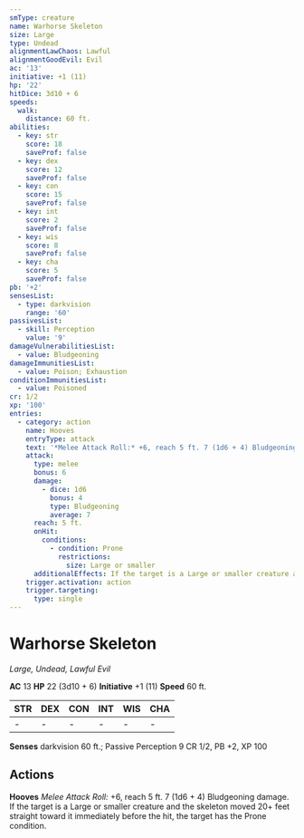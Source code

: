 ```yaml
---
smType: creature
name: Warhorse Skeleton
size: Large
type: Undead
alignmentLawChaos: Lawful
alignmentGoodEvil: Evil
ac: '13'
initiative: +1 (11)
hp: '22'
hitDice: 3d10 + 6
speeds:
  walk:
    distance: 60 ft.
abilities:
  - key: str
    score: 18
    saveProf: false
  - key: dex
    score: 12
    saveProf: false
  - key: con
    score: 15
    saveProf: false
  - key: int
    score: 2
    saveProf: false
  - key: wis
    score: 8
    saveProf: false
  - key: cha
    score: 5
    saveProf: false
pb: '+2'
sensesList:
  - type: darkvision
    range: '60'
passivesList:
  - skill: Perception
    value: '9'
damageVulnerabilitiesList:
  - value: Bludgeoning
damageImmunitiesList:
  - value: Poison; Exhaustion
conditionImmunitiesList:
  - value: Poisoned
cr: 1/2
xp: '100'
entries:
  - category: action
    name: Hooves
    entryType: attack
    text: '*Melee Attack Roll:* +6, reach 5 ft. 7 (1d6 + 4) Bludgeoning damage. If the target is a Large or smaller creature and the skeleton moved 20+ feet straight toward it immediately before the hit, the target has the Prone condition.'
    attack:
      type: melee
      bonus: 6
      damage:
        - dice: 1d6
          bonus: 4
          type: Bludgeoning
          average: 7
      reach: 5 ft.
      onHit:
        conditions:
          - condition: Prone
            restrictions:
              size: Large or smaller
      additionalEffects: If the target is a Large or smaller creature and the skeleton moved 20+ feet straight toward it immediately before the hit, the target has the Prone condition.
    trigger.activation: action
    trigger.targeting:
      type: single
---
```


# Warhorse Skeleton
*Large, Undead, Lawful Evil*

**AC** 13
**HP** 22 (3d10 + 6)
**Initiative** +1 (11)
**Speed** 60 ft.

| STR | DEX | CON | INT | WIS | CHA |
| --- | --- | --- | --- | --- | --- |
| - | - | - | - | - | - |

**Senses** darkvision 60 ft.; Passive Perception 9
CR 1/2, PB +2, XP 100

## Actions

**Hooves**
*Melee Attack Roll:* +6, reach 5 ft. 7 (1d6 + 4) Bludgeoning damage. If the target is a Large or smaller creature and the skeleton moved 20+ feet straight toward it immediately before the hit, the target has the Prone condition.
